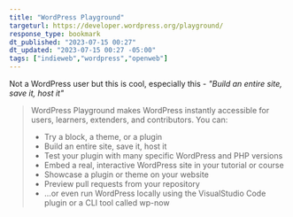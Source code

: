 ```yaml
---
title: "WordPress Playground"
targeturl: https://developer.wordpress.org/playground/
response_type: bookmark
dt_published: "2023-07-15 00:27"
dt_updated: "2023-07-15 00:27 -05:00"
tags: ["indieweb","wordpress","openweb"]
---
```


Not a WordPress user but this is cool, especially this - *"Build an entire site, save it, host it"*

> WordPress Playground makes WordPress instantly accessible for users, learners, extenders, and contributors. You can:
> 
>  - Try a block, a theme, or a plugin
>  - Build an entire site, save it, host it
>  - Test your plugin with many specific WordPress and PHP versions
>  - Embed a real, interactive WordPress site in your tutorial or course
>  - Showcase a plugin or theme on your website
>  - Preview pull requests from your repository
>  - …or even run WordPress locally using the VisualStudio Code plugin or a CLI tool called wp-now

